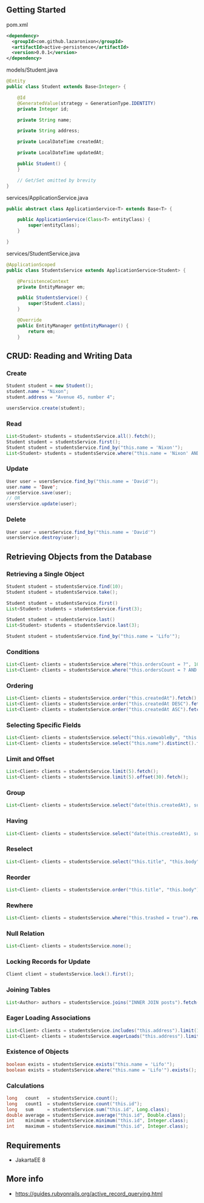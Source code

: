 ## Getting Started

pom.xml
```xml
<dependency>
  <groupId>com.github.lazaronixon</groupId>
  <artifactId>active-persistence</artifactId>
  <version>0.0.1</version>
</dependency>
```

models/Student.java
```java
@Entity
public class Student extends Base<Integer> {

    @Id
    @GeneratedValue(strategy = GenerationType.IDENTITY)
    private Integer id;

    private String name;

    private String address;

    private LocalDateTime createdAt;

    private LocalDateTime updatedAt;

    public Student() {
    }

    // Get/Set omitted by brevity
}
```

services/ApplicationService.java
```java
public abstract class ApplicationService<T> extends Base<T> {

    public ApplicationService(Class<T> entityClass) {
        super(entityClass);
    }

}
```

services/StudentService.java
```java
@ApplicationScoped
public class StudentsService extends ApplicationService<Student> {

    @PersistenceContext
    private EntityManager em;

    public StudentsService() {
        super(Student.class);
    }

    @Override
    public EntityManager getEntityManager() {
        return em;
    }

```

## CRUD: Reading and Writing Data

### Create
```java
Student student = new Student();
student.name = "Nixon";
student.address = "Avenue 45, number 4";

usersService.create(student);
```

### Read
```java
List<Student> students = studentsService.all().fetch();
Student student = studentsService.first();
Student student = studentsService.find_by("this.name = 'Nixon'");
List<Student> students = studentsService.where("this.name = 'Nixon' AND this.occupation = 'Code Artist'").order("this.createdAt DESC").fetch();
```

### Update
```java
User user = usersService.find_by("this.name = 'David'");
user.name = 'Dave';
usersService.save(user);
// OR
usersService.update(user);
```

### Delete
```java
User user = usersService.find_by("this.name = 'David'")
usersService.destroy(user);
```

## Retrieving Objects from the Database

### Retrieving a Single Object
```java
Student student = studentsService.find(10);
Student student = studentsService.take();

Student student = studentsService.first()
List<Student> students = studentsService.first(3);

Student student = studentsService.last()
List<Student> students = studentsService.last(3);

Student student = studentsService.find_by("this.name = 'Lifo'");
```

### Conditions
```java
List<Client> clients = studentsService.where("this.ordersCount = ?", 10).fetch();
List<Client> clients = studentsService.where("this.ordersCount = ? AND this.locked = ?", 10, false).fetch();
```

### Ordering
```java
List<Client> clients = studentsService.order("this.createdAt").fetch();
List<Client> clients = studentsService.order("this.createdAt DESC").fetch();
List<Client> clients = studentsService.order("this.createdAt ASC").fetch();
```

### Selecting Specific Fields
```java
List<Client> clients = studentsService.select("this.viewableBy", "this.locked").fetch();
List<Client> clients = studentsService.select("this.name").distinct().fetch();
```

### Limit and Offset
```java
List<Client> clients = studentsService.limit(5).fetch();
List<Client> clients = studentsService.limit(5).offset(30).fetch();
```

### Group
```java
List<Client> clients = studentsService.select("date(this.createdAt), sum(price)").group("date(this.createdAt)").fetch();
```

### Having
```java
List<Client> clients = studentsService.select("date(this.createdAt), sum(this.price)").group("date(this.createdAt)").having("sum(this.price) > ?", 100).fetch();
```

### Reselect
```java
List<Client> clients = studentsService.select("this.title", "this.body").reselect("this.createdAt").fetch();
```

### Reorder
```java
List<Client> clients = studentsService.order("this.title", "this.body").reorder("this.createdAt").fetch();
```

### Rewhere
```java
List<Client> clients = studentsService.where("this.trashed = true").rewhere("this.trashed = false").fetch();
```

### Null Relation
```java
List<Client> clients = studentsService.none();
```

### Locking Records for Update
```java
Client client = studentsService.lock().first();
```

### Joining Tables
```java
List<Author> authors = studentsService.joins("INNER JOIN posts").fetch();
```

### Eager Loading Associations
```java
List<Client> clients = studentsService.includes("this.address").limit(10).fetch();
List<Client> clients = studentsService.eagerLoads("this.address").limit(10).fetch();
```

### Existence of Objects
```java
boolean exists = studentsService.exists("this.name = 'Lifo'");
boolean exists = studentsService.where("this.name = 'Lifo'").exists();
```

### Calculations
```java
long   count   = studentsService.count();
long   count1  = studentsService.count("this.id");
long   sum     = studentsService.sum("this.id", Long.class);
double average = studentsService.average("this.id", Double.class);
int    minimum = studentsService.minimum("this.id", Integer.class);
int    maximum = studentsService.maximum("this.id", Integer.class);
```

## Requirements
* JakartaEE 8

## More info
* https://guides.rubyonrails.org/active_record_querying.html
